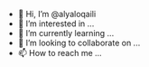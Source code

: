 - 👋 Hi, I’m @alyaloqaili
- 👀 I’m interested in ...
- 🌱 I’m currently learning ...
- 💞️ I’m looking to collaborate on ...
- 📫 How to reach me ...

<!---
alyaloqaili/alyaloqaili is a ✨ special ✨ repository because its `README.md` (this file) appears on your GitHub profile.
You can click the Preview link to take a look at your changes.
--->
